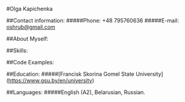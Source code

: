 #Olga Kapichenka

##Contact information:
#####Phone: +48 795760636
#####E-mail: oshrub@gmail.com

##About  Myself:

##Skills:

##Code Examples:

##Education:
#####[Francisk Skorina Gomel State University] (https://www.gsu.by/en/university)

##Languages:
#####English (A2), Belarusian, Russian.